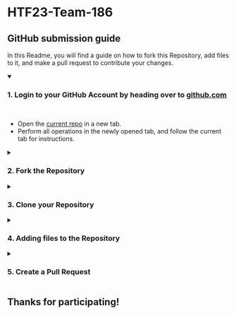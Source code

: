 # HTF23-Team-186

## GitHub submission guide

In this Readme, you will find a guide on how to fork this Repository, add files to it, and make a pull request to contribute your changes.

<details open>
<summary><h3>1. Login to your GitHub Account by heading over to <a href="https://github.com">github.com</a></h3></summary>
<br>
<ul>
   <li>Open the <a href="https://github.com/cbitosc/HTF23-Team-186">current repo</a> in a new tab.</li>
   <li>Perform all operations in the newly opened tab, and follow the current tab for instructions.</li>
</ul>
</details>

<details>
<summary><h3>2. Fork the Repository</h3></summary>
<br>
<ul>
 <li>In the newly opened tab, on the top-right corner, click on <b>Fork</b></li>
 <img src="/images/fork.png">

 <li>Enter the <b>Repository Name</b> as <b>HTF23-Team-186 (your team number)</b>.</li>
 <li>Then click <b>Create Fork</b> leaving all other fields to their default value.</li>
 <img src="/images/create-fork.png">
 <li>After a few moments, you can view the repo.</li>
</ul>
</details>

<details>
<summary><h3>3. Clone your Repository</h3></summary>
<br>
<ul>
 <li>Click on <b>Code</b> and from the dropdown menu copy your <b>web URL</b> in your forked Repository. </li>
 <img src="/images/clone1.png">
 <li>Now open terminal on your local machine.</li>
 <li>Use the following command to clone your forked Repository:</li>
<code> git clone https://github.com/your-username/HTF23-Team-186.git </code>
<hr>
 <img src="/images/clone2.png">

</ul>
</details>

<details>
<summary><h3>4. Adding files to the Repository</h3></summary>
<br/>
<ul>
 <li>While doing it for the first time, create a new branch for your changes.</li>
   <code> git checkout -b branch-name </code>
   <li>Add your files or make modifications to existing files.</li>
   <li>Stage your changes:</li>
   <code> git add . </code>
   <li>Commit your changes:</li>
   <code> git commit -m "Descriptive commit message" </code>
   <li>Push changes to your fork </li>
   <code> git push origin branch-name </code>
   <hr>
   
 <img src="/images/push.png">
</ul>
</details>

<details>
<summary><h3>5. Create a Pull Request</h3></summary>
   <br>
<ul>
 <li>Finally, click on the <b>Contribute</b> button and choose <b>Open Pull Request</b>.</li>
 <img src="/images/PR1.png">
 <li>Leaving all fields to their default values, click on <b>Create Pull Request</b>.</li>
 <img src="/images/PR2.png">
 <li>Wait for a few moments, then you are all done</li>
</ul>
</details>


## Thanks for participating!

